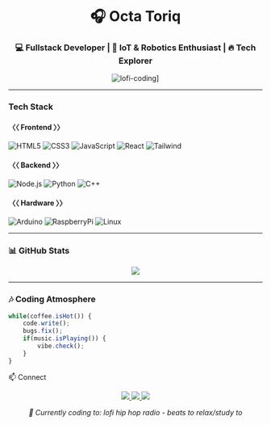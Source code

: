 <h1 align="center">🎧 Octa Toriq</h1>
<h3 align="center">💻 Fullstack Developer | 🤖 IoT & Robotics Enthusiast | 🔥 Tech Explorer </h3>

<p align="center">
  <img src="https://i.makeagif.com/media/4-05-2022/FvBVst.gif" alt="lofi-coding]">
</p>


---

### **Tech Stack**

#### **〈〈 Frontend 〉〉**
![HTML5](https://img.shields.io/badge/-HTML5-%23E44D27?style=flat&logo=html5&logoColor=white)
![CSS3](https://img.shields.io/badge/-CSS3-%231572B6?style=flat&logo=css3)
![JavaScript](https://img.shields.io/badge/-JavaScript-%23F7DF1E?style=flat&logo=javascript&logoColor=black)
![React](https://img.shields.io/badge/-React-%2361DAFB?style=flat&logo=react&logoColor=black)
![Tailwind](https://img.shields.io/badge/-Tailwind-%2306B6D4?style=flat&logo=tailwindcss)

#### **〈〈 Backend 〉〉**
![Node.js](https://img.shields.io/badge/-Node.js-%23339933?style=flat&logo=node.js&logoColor=white)
![Python](https://img.shields.io/badge/-Python-%233776AB?style=flat&logo=python&logoColor=white)
![C++](https://img.shields.io/badge/-C++-%2300599C?style=flat&logo=c%2B%2B)

#### **〈〈 Hardware 〉〉**
![Arduino](https://img.shields.io/badge/-Arduino-%2300979D?style=flat&logo=arduino)
![RaspberryPi](https://img.shields.io/badge/-RPi-%23C51A4A?style=flat&logo=raspberry-pi)
![Linux](https://img.shields.io/badge/-Linux-%23FCC624?style=flat&logo=linux)

---

### 📊 **GitHub Stats**

<p align="center">
  <img src="https://github-readme-activity-graph.vercel.app/graph?username=astheria23&theme=react-dark&bg_color=1F222E&color=F8D866&line=F85D7F&point=FFFFFF">
</p>

---

### 🎶 **Coding Atmosphere**

```javascript
while(coffee.isHot()) {
    code.write();
    bugs.fix();
    if(music.isPlaying()) {
        vibe.check();
    }
}
 ```
📫 Connect
<p align="center"> <a href="https://linkedin.com/in/octa.toriq"> <img src="https://img.shields.io/badge/-LinkedIn-%230A66C2?style=for-the-badge&logo=linkedin&logoColor=white"> </a> <a href="mailto:your.email@example.com"> <img src="https://img.shields.io/badge/-Gmail-%23EA4335?style=for-the-badge&logo=gmail&logoColor=white"> </a> <a href="https://instagram.com/sweet_explicit"> <img src="https://img.shields.io/badge/-Instagram-%23E4405F?style=for-the-badge&logo=instagram&logoColor=white"> </a> </p>
<p align="center"> <i>🎵 Currently coding to: lofi hip hop radio - beats to relax/study to</i> </p>
